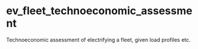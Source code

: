 # ev_fleet_technoeconomic_assessment
Technoeconomic assessment of electrifying a fleet, given load profiles etc.
